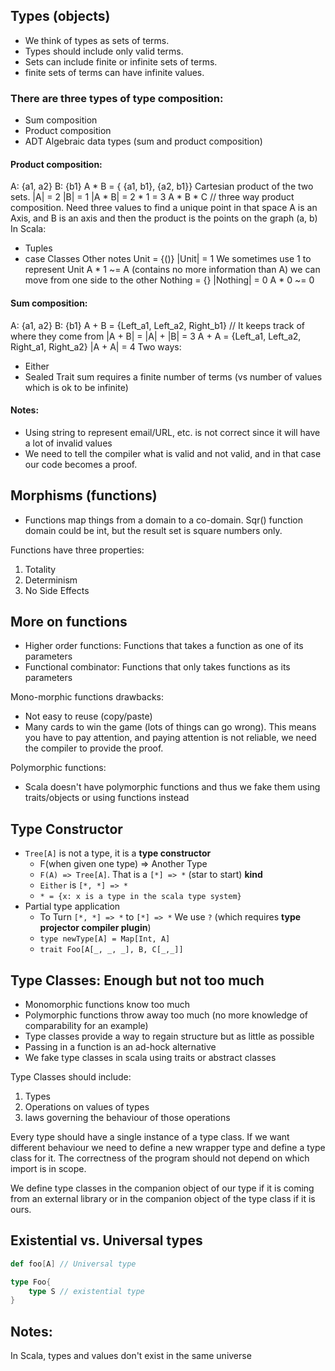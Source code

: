 ## Types (objects)

- We think of types as sets of terms.
- Types should include only valid terms.
- Sets can include finite or infinite sets of terms.
- finite sets of terms can have infinite values.

### There are three types of type composition:
- Sum composition
- Product composition
- ADT Algebraic data types (sum and product composition)

#### Product composition:
A: {a1, a2}
B: {b1}
A * B = { {a1, b1}, {a2, b1}}
Cartesian product of the two sets.
|A| = 2
|B| = 1
|A * B| = 2 * 1 = 3
A * B * C // three way product composition. Need three values to find a unique point in that space
A is an Axis, and B is an axis and then the product is the points on the graph (a, b)
In Scala:
  - Tuples
  - case Classes
Other notes
Unit = {()}
|Unit| = 1
We sometimes use 1 to represent Unit
A * 1 ~= A (contains no more information than A) we can move from one side to the other
Nothing = {}
|Nothing| = 0
A * 0 ~= 0

#### Sum composition:
A: {a1, a2}
B: {b1}
A + B = {Left_a1, Left_a2, Right_b1} // It keeps track of where they come from
|A + B| = |A| + |B| = 3
A + A = {Left_a1, Left_a2, Right_a1, Right_a2}
|A + A| = 4
Two ways:
 - Either
 - Sealed Trait
sum requires a finite number of terms (vs number of values which is ok to be infinite)


#### Notes:
- Using string to represent email/URL, etc. is not correct since it will have a lot of invalid values
- We need to tell the compiler what is valid and not valid, and in that case our code becomes a proof.

## Morphisms (functions)

- Functions map things from a domain to a co-domain. Sqr() function domain could be int, but the result set is square numbers only.

Functions have three properties:
1. Totality
2. Determinism
3. No Side Effects

## More on functions
- Higher order functions: Functions that takes a function as one of its parameters
- Functional combinator: Functions that only takes functions as its parameters

Mono-morphic functions drawbacks:
- Not easy to reuse (copy/paste)
- Many cards to win the game (lots of things can go wrong). This means you have to pay attention, and paying attention is not reliable, we need the compiler to provide the proof.

Polymorphic functions:
- Scala doesn't have polymorphic functions and thus we fake them using traits/objects or using functions instead


## Type Constructor
- `Tree[A]` is not a type, it is a **type constructor**
    * F(when given one type) => Another Type
    * `F(A) => Tree[A]`. That is a `[*] => *` (star to start) **kind**
    * `Either` is `[*, *] => *`
    * `* = {x: x is a type in the scala type system}`
- Partial type application
    * To Turn `[*, *] => *` to `[*] => *` We use `?` (which requires **type projector compiler plugin**)
    * `type newType[A] = Map[Int, A]`
    * `trait Foo[A[_, _, _], B, C[_,_]]`

## Type Classes: Enough but not too much
- Monomorphic functions know too much
- Polymorphic functions throw away too much (no more knowledge of comparability for an example)
- Type classes provide a way to regain structure but as little as possible
- Passing in a function is an ad-hock alternative
- We fake type classes in scala using traits or abstract classes

Type Classes should include:
1. Types
2. Operations on values of types
3. laws governing the behaviour of those operations

Every type should have a single instance of a type class. If we want different behaviour we need to define a new wrapper type and define a type class for it. The correctness of the program should not depend on which import is in scope.

We define type classes in the companion object of our type if it is coming from an external library or in the companion object of the type class if it is ours.


## Existential vs. Universal types
```scala
def foo[A] // Universal type

type Foo{
    type S // existential type
}
```

## Notes:
In Scala, types and values don't exist in the same universe
